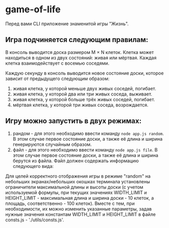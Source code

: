 # game-of-life

Перед вами CLI приложение знаменитой игры "Жизнь".

## Игра подчиняется следующим правилам:
В консоль выводится доска размером M × N клеток. Клетка может находиться в одном из двух состояний: живая или мёртвая. Каждая клетка взаимодействует с восемью соседями. 

Каждую секунду в консоль выводится новое состояние доски, которое зависит от предыдущего следующим образом:

1. живая клетка, у которой меньше двух живых соседей, погибает.
2. живая клетка, у которой два или три живых соседа, выживает.
3. живая клетка, у которой больше трёх живых соседей, погибает.
4. мёртвая клетка, у которой три живых соседа, возрождается.

## Игру можно запустить в двух режимах:

1. рандом - для этого необходимо ввести команду `node app.js random`. 
В этом случае первое состояние доски, а также её длина и ширина генерируются случайным образом.
2. файл - для этого необходимо ввести команду `node app.js file`.
В этом случае первое состояние доски, а также её длина и ширина берутся из файла. Файл должен содержать информацию следующего вида:



Для целей корректного отображения игры в режиме "random" на небольших экранах/небольших окошках терминала установлены ограничители максимальной длины и высоты доски (с учетом используемой формулы, при текущих значениях WIDTH_LIMIT и HEIGHT_LIMIT - максимальная длина и ширина доски - 10 клеток, а площадь, соответственно - 100 клеток). Вместе с тем, при необходимости, их можно изменить указанные параметры, задав нужные значения константам WIDTH_LIMIT и HEIGHT_LIMIT в файле consts.js - './utils/consts.js'.